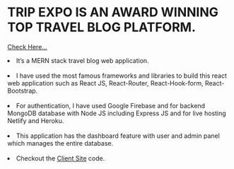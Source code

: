 # TRIP EXPO IS AN AWARD WINNING TOP TRAVEL BLOG PLATFORM.

<a href="https://trip-expo.netlify.app/">Check Here...</a>

<li>It’s a MERN stack travel blog web application.</li>
<br />
<li>I have used the most famous frameworks and libraries to build this react web application such as React JS, React-Router, React-Hook-form, React-Bootstrap.
</li>
<br />
<li>For authentication, I have used Google Firebase and for backend MongoDB database with Node JS including Express JS and for live hosting Netlify and Heroku.</li>
<br />
<li>This application has the dashboard feature with user and admin panel which
manages the entire database.</li>
<br />
<li>
Checkout the <a href="https://github.com/Assignments-beginner/trip_client_site">Client Site</a> code.
</li>
